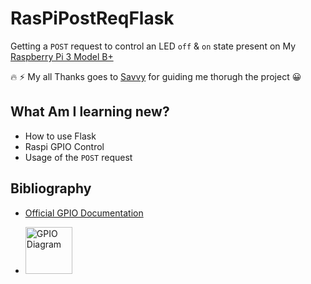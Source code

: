 # RasPiPostReqFlask

Getting a `POST` request to control an LED `off` & `on` state present on My [Raspberry Pi 3 Model B+](https://www.raspberrypi.org/products/raspberry-pi-3-model-b-plus/)

:fire: :zap: My all Thanks goes to [Savvy](https://github.com/anomius) for guiding me thorugh the project :grinning:

## What Am I learning new?
- How to use Flask
- Raspi GPIO Control
- Usage of the `POST` request

## Bibliography 

- [Official GPIO Documentation](https://www.raspberrypi.org/documentation/usage/gpio/)


- <img src="https://pi4j.com/1.2/images/j8header-3b-plus-large.png" alt="GPIO Diagram" width="75"/>
